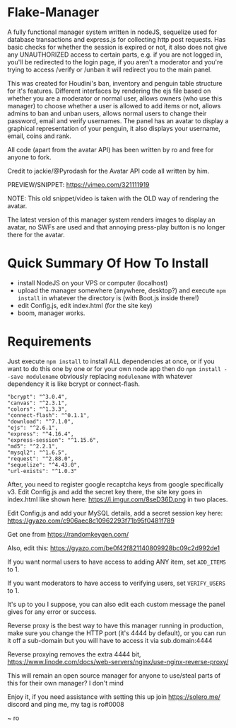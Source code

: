 # Flake-Manager


A fully functional manager system written in nodeJS, sequelize used for database transactions and express.js for collecting http post requests. Has basic checks for whether the session is expired or not, it also does not give any UNAUTHORIZED access to certain parts, e.g. if you are not logged in, you'll be redirected to the login page, if you aren't a moderator and you're trying to access /verify or /unban it will redirect you to the main panel. 

This was created for Houdini's ban, inventory and penguin table structure for it's features. Different interfaces by rendering the ejs file based on whether you are a moderator or normal user, allows owners (who use this manager) to choose whether a user is allowed to add items or not, allows admins to ban and unban users, allows normal users to change their password, email and verify usernames. The panel has an avatar to display a graphical representation of your penguin, it also displays your username, email, coins and rank. 

All code (apart from the avatar API) has been written by ro and free for anyone to fork.


Credit to jackie/@Pyrodash for the Avatar API code all written by him.



PREVIEW/SNIPPET: https://vimeo.com/321111919 


NOTE: This old snippet/video is taken with the OLD way of rendering the avatar. 

The latest version of this manager system renders images to display an avatar, no SWFs are used and that annoying press-play button is no longer there for the avatar.

# Quick Summary Of How To Install

 - install NodeJS on your VPS or computer (localhost)
 - upload the manager somewhere (anywhere, desktop?) and execute `npm install` in whatever the directory is (with Boot.js inside there!)
 - edit Config.js, edit index.html (for the site key) 
 - boom, manager works.

# Requirements

Just execute `npm install` to install ALL dependencies at once, or if you want to do this one by one or for your own node app then do `npm install --save modulename` obviously replacing `modulename` with whatever dependency it is like bcrypt or connect-flash.
    
    
    "bcrypt": "^3.0.4",
    "canvas": "^2.3.1",
    "colors": "^1.3.3",
    "connect-flash": "^0.1.1",
    "download": "^7.1.0",
    "ejs": "^2.6.1",
    "express": "^4.16.4",
    "express-session": "^1.15.6",
    "md5": "^2.2.1",
    "mysql2": "^1.6.5",
    "request": "^2.88.0",
    "sequelize": "^4.43.0",
    "url-exists": "^1.0.3"

After, you need to register google recaptcha keys from google specifically v3. Edit Config.js and add the secret key there, the site key goes in index.html like shown here: https://i.imgur.com/8seD36D.png in two places.

Edit Config.js and add your MySQL details, add a secret session key here: https://gyazo.com/c906aec8c10962293f71b95f0481f789

Get one from https://randomkeygen.com/ 

Also, edit this: https://gyazo.com/be0f42f821140809928bc09c2d992de1

If you want normal users to have access to adding ANY item, set `ADD_ITEMS` to 1.

If you want moderators to have access to verifying users, set `VERIFY_USERS` to 1. 

It's up to you I suppose, you can also edit each custom message the panel gives for any error or success. 

Reverse proxy is the best way to have this manager running in production, make sure you change the HTTP port (it's 4444 by default), or you can run it off a sub-domain but you will have to access it via sub.domain:4444

Reverse proxying removes the extra 4444 bit, https://www.linode.com/docs/web-servers/nginx/use-nginx-reverse-proxy/



This will remain an open source manager for anyone to use/steal parts of this for their own manager? I don't mind

Enjoy it, if you need assistance with setting this up join https://solero.me/ discord and ping me, my tag is ro#0008


~ ro
